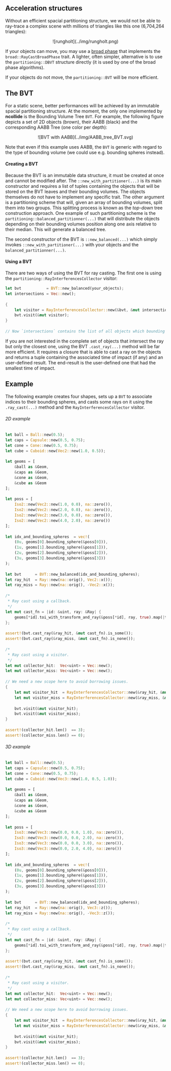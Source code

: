 ## Acceleration structures

Without an efficient spacial partitioning structure, we would not be able to
ray-trace a complex scene with millions of triangles like this one (6,704,264
triangles):

<center>
![rungholt](../img/rungholt.png)
</center>

If your objects can move, you may use a [broad
phase](../contact_determination/broad_phase.html) that implements the
`broad::RayCastBroadPhase` trait. A lighter, often simpler, alternative is to
use the `partitioning::DBVT` structure directly (it is used by one
of the broad phase algorithms).

If your objects do not move, the `partitioning::BVT`  will be more efficient.

## The BVT
For a static scene, better performances will be achieved by an immutable
spacial partitioning structure. At the moment, the only one implemented by
**ncollide** is the Bounding Volume Tree `BVT`. For example, the following
figure depicts a set of 2D objects (brown), their AABB (black) and the
corresponding AABB Tree (one color per depth):

<center>
![BVT with AABB](../img/AABB_tree_BVT.svg)
</center>

Note that even if this example uses AABB, the `BVT` is generic with regard to
the type of bounding volume (we could use e.g. bounding spheres instead).

#### Creating a BVT
Because the BVT is an immutable data structure, it must be created at once and
cannot be modified after. The `::new_with_partitioner(...)` is its main
constructor and requires a list of tuples containing the objects that will be
stored on the BVT leaves and their bounding volumes. The objects themselves do
not have to implement any specific trait. The other argument is a
partitioning scheme that will, given an array of bounding volumes, split them
into two groups. This splitting process is known as the _top-down_ tree
construction approach. One example of such partitioning scheme is the
`partitioning::balanced_partitionner(...)` that will distribute the objects
depending on their bounding volumes position along one axis relative to their
median. This will generate a balanced tree.

The second constructor of the BVT is `::new_balanced(...)` which simply invokes
`::new_with_partitioner(...)` with your objects and the
`balanced_partitionner(...)`.

#### Using a BVT

There are two ways of using the BVT for ray casting. The first one is using the
`partitioning::RayInterferencesCollector` visitor:

```rust
let bvt           = BVT::new_balanced(your_objects);
let intersections = Vec::new();

{
    let visitor = RayInterferencesCollector::new(&bvt, &mut intersections);
    bvt.visit(&mut visitor);
}

// Now `intersections` contains the list of all objects which bounding volume intersects the ray.
```

If you are not interested in the complete set of objects that intersect the ray
but only the closest one, using the BVT `.cast_ray(...)` method will be far
more efficient. It requires a closure that is able to cast a ray on the
objects and returns a tuple containing the associated time of impact (if any)
and an user-defined result. The end-result is the user-defined one that had the
smallest time of impact.

## Example

The following example creates four shapes, sets up a `BVT` to associate
indices to their bounding spheres, and casts some rays on it using the
`.ray_cast(...)` method and the `RayInterferencesCollector` visitor.

###### 2D example <span class="d2" onclick="window.open('../src/ray_bvt2d.rs')"></span>
```rust
let ball = Ball::new(0.5);
let caps = Capsule::new(0.5, 0.75);
let cone = Cone::new(0.5, 0.75);
let cube = Cuboid::new(Vec2::new(1.0, 0.5));

let geoms = [
    &ball as &Geom,
    &caps as &Geom,
    &cone as &Geom,
    &cube as &Geom
];

let poss = [
    Iso2::new(Vec2::new(1.0, 0.0), na::zero()),
    Iso2::new(Vec2::new(2.0, 0.0), na::zero()),
    Iso2::new(Vec2::new(3.0, 0.0), na::zero()),
    Iso2::new(Vec2::new(4.0, 2.0), na::zero())
];

let idx_and_bounding_spheres  = vec!(
    (0u, geoms[0].bounding_sphere(&poss[0])),
    (1u, geoms[1].bounding_sphere(&poss[1])),
    (2u, geoms[2].bounding_sphere(&poss[2])),
    (3u, geoms[3].bounding_sphere(&poss[3]))
);

let bvt      = BVT::new_balanced(idx_and_bounding_spheres);
let ray_hit  = Ray::new(na::orig(), Vec2::x());
let ray_miss = Ray::new(na::orig(), -Vec2::x());

/*
 * Ray cast using a callback.
 */
let mut cast_fn = |id: &uint, ray: &Ray| {
    geoms[*id].toi_with_transform_and_ray(&poss[*id], ray, true).map(|toi| (toi, toi))
};

assert!(bvt.cast_ray(&ray_hit, &mut cast_fn).is_some());
assert!(bvt.cast_ray(&ray_miss, &mut cast_fn).is_none());

/*
 * Ray cast using a visitor.
 */
let mut collector_hit:  Vec<uint> = Vec::new();
let mut collector_miss: Vec<uint> = Vec::new();

// We need a new scope here to avoid borrowing issues.
{
    let mut visitor_hit  = RayInterferencesCollector::new(&ray_hit, &mut collector_hit);
    let mut visitor_miss = RayInterferencesCollector::new(&ray_miss, &mut collector_miss);

    bvt.visit(&mut visitor_hit);
    bvt.visit(&mut visitor_miss);
}

assert!(collector_hit.len()  == 3);
assert!(collector_miss.len() == 0);
```

###### 3D example <span class="d3" onclick="window.open('../src/ray_bvt3d.rs')"></span>
```rust
let ball = Ball::new(0.5);
let caps = Capsule::new(0.5, 0.75);
let cone = Cone::new(0.5, 0.75);
let cube = Cuboid::new(Vec3::new(1.0, 0.5, 1.0));

let geoms = [
    &ball as &Geom,
    &caps as &Geom,
    &cone as &Geom,
    &cube as &Geom
];

let poss = [
    Iso3::new(Vec3::new(0.0, 0.0, 1.0), na::zero()),
    Iso3::new(Vec3::new(0.0, 0.0, 2.0), na::zero()),
    Iso3::new(Vec3::new(0.0, 0.0, 3.0), na::zero()),
    Iso3::new(Vec3::new(0.0, 2.0, 4.0), na::zero())
];

let idx_and_bounding_spheres  = vec!(
    (0u, geoms[0].bounding_sphere(&poss[0])),
    (1u, geoms[1].bounding_sphere(&poss[1])),
    (2u, geoms[2].bounding_sphere(&poss[2])),
    (3u, geoms[3].bounding_sphere(&poss[3]))
);

let bvt      = BVT::new_balanced(idx_and_bounding_spheres);
let ray_hit  = Ray::new(na::orig(), Vec3::z());
let ray_miss = Ray::new(na::orig(), -Vec3::z());

/*
 * Ray cast using a callback.
 */
let mut cast_fn = |id: &uint, ray: &Ray| {
    geoms[*id].toi_with_transform_and_ray(&poss[*id], ray, true).map(|toi| (toi, toi))
};

assert!(bvt.cast_ray(&ray_hit, &mut cast_fn).is_some());
assert!(bvt.cast_ray(&ray_miss, &mut cast_fn).is_none());

/*
 * Ray cast using a visitor.
 */
let mut collector_hit:  Vec<uint> = Vec::new();
let mut collector_miss: Vec<uint> = Vec::new();

// We need a new scope here to avoid borrowing issues.
{
    let mut visitor_hit  = RayInterferencesCollector::new(&ray_hit, &mut collector_hit);
    let mut visitor_miss = RayInterferencesCollector::new(&ray_miss, &mut collector_miss);

    bvt.visit(&mut visitor_hit);
    bvt.visit(&mut visitor_miss);
}

assert!(collector_hit.len()  == 3);
assert!(collector_miss.len() == 0);
```
